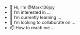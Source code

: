- 👋 Hi, I’m @Mark136joy
- 👀 I’m interested in ...
- 🌱 I’m currently learning ...
- 💞️ I’m looking to collaborate on ...
- 📫 How to reach me ...

<!---
Mark136joy/Mark136joy is a ✨ special ✨ repository because its `README.md` (this file) appears on your GitHub profile.
You can click the Preview link to take a look at your changes.
--->

